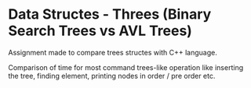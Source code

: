 # Data Structes - Threes (Binary Search Trees vs AVL Trees)

Assignment made to compare trees structes with C++ language. 

Comparison of time for most command trees-like operation like inserting the tree, finding element, printing nodes in order / pre order etc. 
